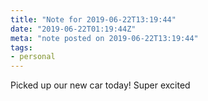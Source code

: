 ```yaml
---
title: "Note for 2019-06-22T13:19:44"
date: "2019-06-22T01:19:44Z"
meta: "note posted on 2019-06-22T13:19:44"
tags:
- personal
---
```

Picked up our new car today! Super excited
